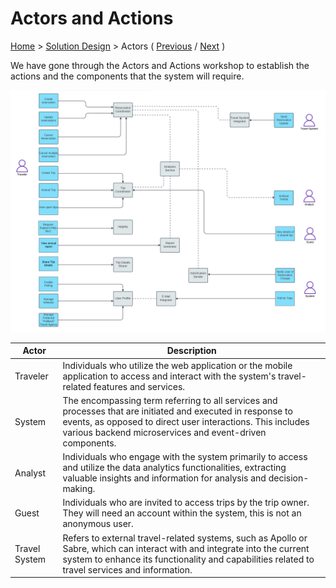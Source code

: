 # Actors and Actions

[Home](../README.md) > [Solution Design](../README.md#solution-design) > Actors ( [Previous](../2-architectural-approach/2-style.md) / [Next](./2-components.md) )

We have gone through the Actors and Actions workshop to establish the actions and the components that the system will require.

![Diagram showing actors in the Road Warrior application, and describing actions perfomred on the identified components.](../assets/actors-and-actions.png)

| Actor | Description |
| ----- | ----------- |
| Traveler | Individuals who utilize the web application or the mobile application to access and interact with the system's travel-related features and services. |
| System | The encompassing term referring to all services and processes that are initiated and executed in response to events, as opposed to direct user interactions. This includes various backend microservices and event-driven components. |
| Analyst | Individuals who engage with the system primarily to access and utilize the data analytics functionalities, extracting valuable insights and information for analysis and decision-making. |
| Guest | Individuals who are invited to access trips by the trip owner. They will need an account within the system, this is not an anonymous user. |
| Travel System | Refers to external travel-related systems, such as Apollo or Sabre, which can interact with and integrate into the current system to enhance its functionality and capabilities related to travel services and information. |
